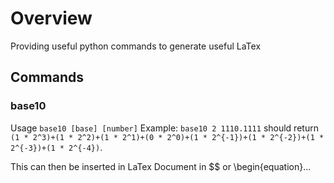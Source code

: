 # Overview
Providing useful python commands to generate useful LaTex

## Commands

### base10
Usage `base10 [base] [number]`
Example: `base10 2 1110.1111` should return `(1 * 2^3)+(1 * 2^2)+(1 * 2^1)+(0 * 2^0)+(1 * 2^{-1})+(1 * 2^{-2})+(1 * 2^{-3})+(1 * 2^{-4})`.

This can then be inserted in LaTex Document in $$ or \begin{equation}...
